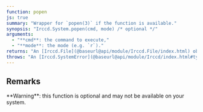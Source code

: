 ```yaml
---
function: popen
js: true
summary: "Wrapper for `popen(3)` if the function is available."
synopsis: "Irccd.System.popen(cmd, mode) /* optional */"
arguments:
  - "**cmd**: the command to execute,"
  - "**mode**: the mode (e.g. `r`)."
returns: "An [Irccd.File](@baseurl@api/module/Irccd.File/index.html) object."
throws: "An [Irccd.SystemError](@baseurl@api/module/Irccd/index.html#types) on failures."
---
```


## Remarks

<div class="alert alert-warning" role="alert">
**Warning**: this function is optional and may not be available on your system.
</div>
